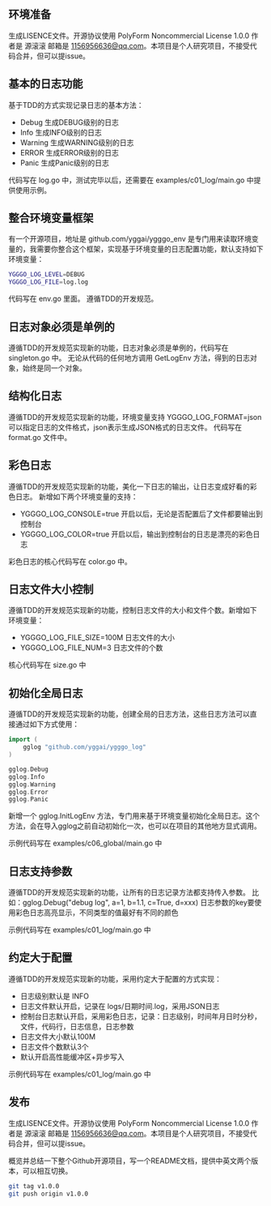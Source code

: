 ## 环境准备
生成LISENCE文件。开源协议使用 PolyForm Noncommercial License 1.0.0  作者是 源滚滚 邮箱是 1156956636@qq.com。本项目是个人研究项目，不接受代码合并，但可以提issue。

## 基本的日志功能
基于TDD的方式实现记录日志的基本方法：
- Debug 生成DEBUG级别的日志
- Info 生成INFO级别的日志
- Warning 生成WARNING级别的日志
- ERROR 生成ERROR级别的日志
- Panic 生成Panic级别的日志

代码写在 log.go 中，测试完毕以后，还需要在 examples/c01_log/main.go 中提供使用示例。

## 整合环境变量框架
有一个开源项目，地址是  github.com/yggai/ygggo_env 是专门用来读取环境变量的，我需要你整合这个框架，实现基于环境变量的日志配置功能，默认支持如下环境变量：
```bash
YGGGO_LOG_LEVEL=DEBUG
YGGGO_LOG_FILE=log.log
```

代码写在 env.go 里面。
遵循TDD的开发规范。

## 日志对象必须是单例的
遵循TDD的开发规范实现新的功能，日志对象必须是单例的，代码写在 singleton.go 中。
无论从代码的任何地方调用 GetLogEnv 方法，得到的日志对象，始终是同一个对象。


## 结构化日志
遵循TDD的开发规范实现新的功能，环境变量支持 YGGGO_LOG_FORMAT=json 可以指定日志的文件格式，json表示生成JSON格式的日志文件。
代码写在 format.go 文件中。

## 彩色日志
遵循TDD的开发规范实现新的功能，美化一下日志的输出，让日志变成好看的彩色日志。
新增如下两个环境变量的支持：
- YGGGO_LOG_CONSOLE=true 开启以后，无论是否配置后了文件都要输出到控制台
- YGGGO_LOG_COLOR=true 开启以后，输出到控制台的日志是漂亮的彩色日志

彩色日志的核心代码写在 color.go 中。


## 日志文件大小控制
遵循TDD的开发规范实现新的功能，控制日志文件的大小和文件个数。新增如下环境变量：
- YGGGO_LOG_FILE_SIZE=100M 日志文件的大小
- YGGGO_LOG_FILE_NUM=3 日志文件的个数

核心代码写在 size.go 中

## 初始化全局日志
遵循TDD的开发规范实现新的功能，创建全局的日志方法，这些日志方法可以直接通过如下方式使用：
```go
import (
	gglog "github.com/yggai/ygggo_log"
)

gglog.Debug
gglog.Info
gglog.Warning
gglog.Error
gglog.Panic
```

新增一个 gglog.InitLogEnv 方法，专门用来基于环境变量初始化全局日志。这个方法，会在导入gglog之前自动初始化一次，也可以在项目的其他地方显式调用。

示例代码写在 examples/c06_global/main.go 中


## 日志支持参数
遵循TDD的开发规范实现新的功能，让所有的日志记录方法都支持传入参数。
比如：gglog.Debug("debug log", a=1, b=1.1, c=True, d=xxx)
日志参数的key要使用彩色日志高亮显示，不同类型的值最好有不同的颜色

示例代码写在 examples/c01_log/main.go 中

## 约定大于配置
遵循TDD的开发规范实现新的功能，采用约定大于配置的方式实现：
- 日志级别默认是 INFO
- 日志文件默认开启，记录在 logs/日期时间.log，采用JSON日志
- 控制台日志默认开启，采用彩色日志，记录：日志级别，时间年月日时分秒，文件，代码行，日志信息，日志参数
- 日志文件大小默认100M
- 日志文件个数默认3个
- 默认开启高性能缓冲区+异步写入

示例代码写在 examples/c01_log/main.go 中

## 发布
生成LISENCE文件。开源协议使用 PolyForm Noncommercial License 1.0.0  作者是 源滚滚 邮箱是 1156956636@qq.com。本项目是个人研究项目，不接受代码合并，但可以提issue。

概览并总结一下整个Github开源项目，写一个README文档，提供中英文两个版本，可以相互切换。


```bash
git tag v1.0.0
git push origin v1.0.0
```

